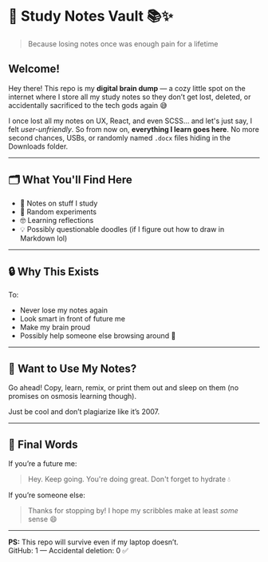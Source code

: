 # 🧠 Study Notes Vault 📚✨  
> Because losing notes once was enough pain for a lifetime

## Welcome!

Hey there! This repo is my **digital brain dump** — a cozy little spot on the internet where I store all my study notes so they don’t get lost, deleted, or accidentally sacrificed to the tech gods again 😅

I once lost all my notes on UX, React, and even SCSS... and let's just say, I felt *user-unfriendly*. So from now on, **everything I learn goes here**. No more second chances, USBs, or randomly named `.docx` files hiding in the Downloads folder.

---

## 🗂️ What You'll Find Here

- 📒 Notes on stuff I study  
- 🧪 Random experiments  
- 🤓 Learning reflections  
- 💡 Possibly questionable doodles (if I figure out how to draw in Markdown lol)

---

## 🔒 Why This Exists

To:
- Never lose my notes again  
- Look smart in front of future me  
- Make my brain proud  
- Possibly help someone else browsing around 👀

---

## 🚀 Want to Use My Notes?

Go ahead! Copy, learn, remix, or print them out and sleep on them (no promises on osmosis learning though).

Just be cool and don’t plagiarize like it’s 2007.

---

## 💬 Final Words

If you’re a future me:  
> Hey. Keep going. You're doing great. Don't forget to hydrate 💧

If you’re someone else:  
> Thanks for stopping by! I hope my scribbles make at least *some* sense 😄

---

**PS:** This repo will survive even if my laptop doesn’t.  
GitHub: 1 — Accidental deletion: 0 ✅